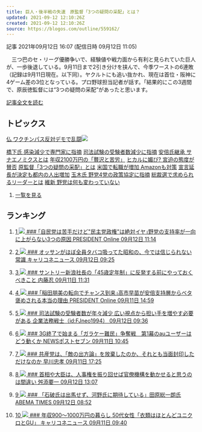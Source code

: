```yaml
---
title: 巨人・後半戦の失速　原監督「3つの疑問の采配」とは？
updated: 2021-09-12 12:10:26Z
created: 2021-09-12 12:10:26Z
source: https://blogos.com/outline/559162/
---
```


 記事
2021年09月12日 16:07 (配信日時 09月12日 11:05)

　三つ巴のセ・リーグ優勝争いで、経験値や戦力面から有利と見られていた巨人が、一歩後退している。9月11日まで2引き分けを挟んで、今季ワーストの6連敗（記録は9月11日現在。以下同）。ヤクルトにも追い抜かれ、現在は首位・阪神に4ゲーム差の3位となっている。プロ野球担当記者が話す。「結果的にこの3週間で、原辰徳監督には“3つの疑問の采配”があったと思います。

[記事全文を読む](https://blogos.com/article/559162/)

## トピックス

[仏 ワクチンパス反対デモで乱闘](https://blogos.com/outline/559199/)![](https://static.blogos.com/pc/image/refine/new.png)

[橋下氏 感染減少で専門家に指摘](https://blogos.com/outline/559198/)
[司法試験の受験者数減少に指摘](https://blogos.com/outline/559144/)
[安倍氏継承 サナエノミクスとは](https://blogos.com/outline/559182/)
[年収2100万円の「贅沢と苦労」](https://blogos.com/outline/559125/)
[ヒカルに媚び? 宮迫の態度が賛否](https://blogos.com/outline/559153/)
[原監督「3つの疑問の采配」とは](https://blogos.com/outline/559162/)
[米国で転職が増加 Amazonも対策](https://blogos.com/outline/559177/)
[宣言延長が決定も都内の人出増加](https://blogos.com/outline/559180/)
[玉木氏 野党4党の政策協定に指摘](https://blogos.com/outline/559176/)
[総裁選で求められるリーダーとは](https://blogos.com/outline/559175/)
[維新 野党は何も変わっていない](https://blogos.com/outline/559173/)
1.   [一覧を見る](https://blogos.com/article/pickup_archive/0/)

## ランキング

1.   [   1  ![](https://static.blogos.com/media/member/85652/icon.png?1631448008)    ### ｢自民党は苦手だけど"民主党政権"は絶対イヤ｣野党の支持率が一向に上がらない3つの原因       PRESIDENT Online    09月12日 11:14](https://blogos.com/article/559148/)

2.   [   2  ![](https://static.blogos.com/media/member/60196/icon.png?1631448008)    ### オッサンがほぼ全員タバコ吸ってた昭和の、今では信じられない常識       キャリコネニュース    09月12日 09:25](https://blogos.com/article/559126/)

3.   [   3  ![](https://static.blogos.com/media/member/254/icon.png?1631448008)    ### サントリー新浪社長の「45歳定年制」に反発する前にやっておくべきこと       内藤忍    09月11日 11:31](https://blogos.com/article/559072/)

4.   [   4  ![](https://static.blogos.com/media/member/85652/icon.png?1631448008)    ### ｢稲田朋美の転向でチャンス到来｣高市早苗が安倍支持層からベタ褒めされる本当の理由       PRESIDENT Online    09月11日 14:59](https://blogos.com/article/558982/)

5.   [   5  ![](https://static.blogos.com/media/member/331/icon.png?1631448008)    ### 司法試験の受験者数が年々減少 広い視点から担い手を増やす必要がある       企業法務戦士（id:FJneo1994）    09月12日 09:36](https://blogos.com/article/559144/)

6.   [   6  ![](https://static.blogos.com/media/member/141337/icon.png?1631448008)    ### 3G終了で始まる「ガラケー難民」争奪戦　第1幕のauユーザーはどう動くか       NEWSポストセブン    09月11日 10:45](https://blogos.com/article/559047/)

7.   [   7  ![](https://static.blogos.com/media/member/94/icon.png?1631448008)    ### 共産党は、「敵の出方論」を放棄したのか、それとも当面封印しただけなのか       早川忠孝    09月11日 17:25](https://blogos.com/article/559100/)

8.   [   8  ![](https://static.blogos.com/media/member/228/icon.png?1631448008)    ### 首相や大臣は、人事権を振り回せば官僚機構を動かせると思うのは間違い       舛添要一    09月12日 13:07](https://blogos.com/article/559168/)

9.   [   9  ![](https://static.blogos.com/media/member/144960/icon.png?1631448008)    ### 「石破氏は出馬せず、河野氏に期待している」田原総一朗氏       ABEMA TIMES    09月12日 08:52](https://blogos.com/article/559139/)

10.   [   10  ![](https://static.blogos.com/media/member/60196/icon.png?1631448008)    ### 年収900～1000万円の暮らし 50代女性「衣類はほとんどユニクロとGU」        キャリコネニュース    09月11日 09:40](https://blogos.com/article/558966/)